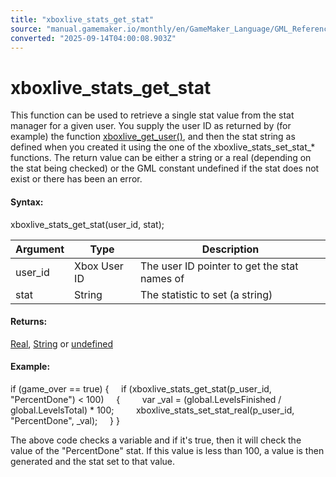 ```yaml
---
title: "xboxlive_stats_get_stat"
source: "manual.gamemaker.io/monthly/en/GameMaker_Language/GML_Reference/UWP_And_XBox_Live/Stats_And_Leaderboards/xboxlive_stats_get_stat.htm"
converted: "2025-09-14T04:00:08.903Z"
---
```


# xboxlive\_stats\_get\_stat

This function can be used to retrieve a single stat value from the stat manager for a given user. You supply the user ID as returned by (for example) the function [xboxlive\_get\_user()](../Users_And_Accounts/xboxlive_get_user.md), and then the stat string as defined when you created it using the one of the xboxlive\_stats\_set\_stat\_\* functions. The return value can be either a string or a real (depending on the stat being checked) or the GML constant undefined if the stat does not exist or there has been an error.

#### Syntax:

xboxlive\_stats\_get\_stat(user\_id, stat);

| Argument | Type | Description |
| --- | --- | --- |
| user_id | Xbox User ID | The user ID pointer to get the stat names of |
| stat | String | The statistic to set (a string) |

#### Returns:

[Real](../../../../../../../GameMaker_Language/GML_Overview/Data_Types.md), [String](../../../../../../../GameMaker_Language/GML_Overview/Data_Types.md) or [undefined](../../../../../../../GameMaker_Language/GML_Overview/Data_Types.md)

#### Example:

if (game\_over == true)
{
    if (xboxlive\_stats\_get\_stat(p\_user\_id, "PercentDone") < 100)
    {
        var \_val = (global.LevelsFinished / global.LevelsTotal) \* 100;
        xboxlive\_stats\_set\_stat\_real(p\_user\_id, "PercentDone", \_val);
    }
}

The above code checks a variable and if it's true, then it will check the value of the "PercentDone" stat. If this value is less than 100, a value is then generated and the stat set to that value.